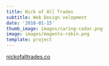 ```yaml
---
title: Nick of All Trades
subtitle: Web Design velopment
date: '2018-01-15'
thumb_image: images/caring-cedar.png
image: images/magenta-robin.png
template: project
---
```

[nickofalltrades.co](https://nickofalltrades.co/)